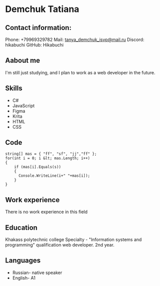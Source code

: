 # Demchuk Tatiana
## Contact information:
Phone: +79969329782
Mail: tanya_demchuk_isvp@mail.ru
Discord: hikabuchi
GitHub: Hikabuchi
## Aabout me
I'm still just studying, and I plan to work as a web developer in the future.
## Skills
* C#
* JavaScript
* Figma
* Krita
* HTML
* CSS
## Code
```string s=Convert.ToString(Console.ReadLine()); 
string[] mas = { "ff", "sf", "jj","ff" }; 
for(int i = 0; i &lt; mas.Length; i++) 
{ 
    if (mas[i].Equals(s)) 
    { 
      Console.WriteLine(i+" "+mas[i]); 
    } 
}
 ```
## Work experience
There is no work experience in this field
## Education
Khakass polytechnic college Specialty - "Information systems and programming" qualification web developer. 2nd year.
## Languages
* Russian- native speaker
* English- A1
